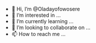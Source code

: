 - 👋 Hi, I’m @Oladayofowosere
- 👀 I’m interested in ...
- 🌱 I’m currently learning ...
- 💞️ I’m looking to collaborate on ...
- 📫 How to reach me ...

<!---
Oladayofowosere/Oladayofowosere is a ✨ special ✨ repository because its `README.md` (this file) appears on your GitHub profile.
You can click the Preview link to take a look at your changes.
--->
